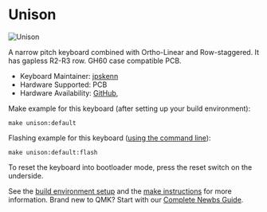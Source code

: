 # Unison

![Unison](https://github.com/jpskenn/〓)

A narrow pitch keyboard combined with Ortho-Linear and Row-staggered. It has gapless R2-R3 row.
GH60 case compatible PCB.

* Keyboard Maintainer: [jpskenn](https://github.com/jpskenn)
* Hardware Supported: PCB
* Hardware Availability: [GitHub](https://github.com/jpskenn/Unison), <!-- [BOOTH](https://jpskenn.booth.pm) -->

Make example for this keyboard (after setting up your build environment):

    make unison:default
    
Flashing example for this keyboard ([using the command line](https://docs.qmk.fm/#/newbs_flashing?id=flash-your-keyboard-from-the-command-line)):

    make unison:default:flash

To reset the keyboard into bootloader mode, press the reset switch on the underside.

See the [build environment setup](https://docs.qmk.fm/#/getting_started_build_tools) and the [make instructions](https://docs.qmk.fm/#/getting_started_make_guide) for more information. Brand new to QMK? Start with our [Complete Newbs Guide](https://docs.qmk.fm/#/newbs).
